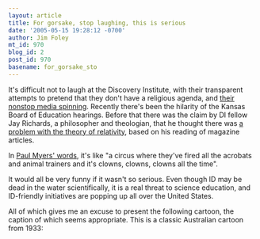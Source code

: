 ```yaml
---
layout: article
title: For gorsake, stop laughing, this is serious
date: '2005-05-15 19:28:12 -0700'
author: Jim Foley
mt_id: 970
blog_id: 2
post_id: 970
basename: for_gorsake_sto
---
```

It's difficult not to laugh at the Discovery Institute, with their
transparent attempts to pretend that they don't have a religious agenda, and
[their nonstop media spinning](http://www.evolutionnews.org).
Recently there's been the hilarity of the Kansas Board of Education hearings.
Before that there was the claim by DI fellow Jay Richards, a
philosopher and theologian, that he thought there was [a problem with the theory of relativity](http://www.idthefuture.com/index.php?p=179&amp;more=1&amp;amp;amp;amp;c=1&amp;tb=1&amp;pb=1), based on his reading of
magazine articles.

In [Paul Myers' words](http://pharyngula.org/index/weblog/comments/thats_how_it_is/), it's like "a circus where they've fired all the acrobats
and animal trainers and it's clowns, clowns, clowns all the time".

It would all be very funny if it wasn't so serious. Even though ID may be
dead in the water scientifically, it is a real threat to science education,
and ID-friendly initiatives are popping up all over the United States.

All of which gives me an excuse to present the following cartoon, the
caption of which seems appropriate. This is a classic Australian cartoon
from 1933:

<img src="/PT/uploads/2006/StopLaughing.jpg" alt="" />

